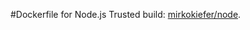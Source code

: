 #Dockerfile for Node.js
Trusted build: [mirkokiefer/node](https://index.docker.io/u/mirkokiefer/node/).